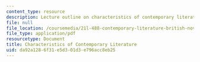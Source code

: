 ```yaml
---
content_type: resource
description: Lecture outline on characteristics of contemporary literature.
file: null
file_location: /coursemedia/21l-488-contemporary-literature-british-novels-now-spring-2007/da92a1286f31e5d301d3e796acc8eb25_contemp_lit.pdf
file_type: application/pdf
resourcetype: Document
title: Characteristics of Contemporary Literature
uid: da92a128-6f31-e5d3-01d3-e796acc8eb25
---
```

